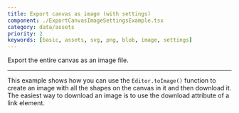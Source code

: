 ```yaml
---
title: Export canvas as image (with settings)
component: ./ExportCanvasImageSettingsExample.tsx
category: data/assets
priority: 2
keywords: [basic, assets, svg, png, blob, image, settings]
---
```


Export the entire canvas as an image file.

---

This example shows how you can use the `Editor.toImage()` function to create an image with all the shapes on the canvas in it and then download it. The easiest way to download an image is to use the download attribute of a link element.
